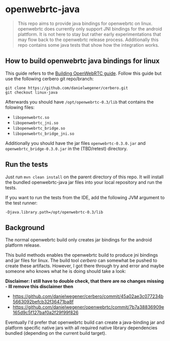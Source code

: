 # openwebrtc-java


> This repo aims to provide java bindings for openwebrtc on linux. openwebrtc does currently only support JNI bindings for the android plattform. It is not here to stay but rather early experimentations that may flow back to the openwebrtc release process. Additionally this repo contains some java tests that show how the integration works.

## How to build openwebrtc java bindings for linux

This guide refers to the [Building OpenWebRTC guide](https://github.com/EricssonResearch/openwebrtc/wiki/Building-OpenWebRTC). Follow this guide but use the following cerbero git repo/branch:

    git clone https://github.com/danielwegener/cerbero.git
    git checkout linux-java


Afterwards you should have `/opt/openwebrtc-0.3/lib` that contains the folowing files:

* `libopenwebrtc.so`
* `libopenwebrtc_jni.so`
* `libopenwebrtc_bridge.so`
* `libopenwebrtc_bridge_jni.so`

Additionally you should have the jar files `openwebrtc-0.3.0.jar` and `openwebrtc_bridge-0.3.0.jar` in the (TBD/retest) directory.

## Run the tests

Just run `mvn clean install` on the parent directory of this repo. It will install the bundled openwebrtc-java jar files into your local repository and run the tests.

If you want to run the tests from the IDE, add the following JVM argument to the test runner:

    -Djava.library.path=/opt/openwebrtc-0.3/lib

## Background

The normal openwebrtc build only creates jar bindings for the android platform release.

This build methods enables the openwebrtc build to produce jni bindings and jar files for linux. The build tool _cerbero_ can somewhat be pushed to create these artifacts. However, I got there through try and error and maybe someone who knows what he is doing should take a look:

**Disclaimer: I still have to double check, that there are no changes missing - Ill remove this disclaimer then**

* https://github.com/danielwegener/cerbero/commit/45a02ae3c077234b5663092befcb32f36471ba8f
* https://github.com/danielwegener/openwebrtc/commit/7b7a38836909e165d9c5f127baf0a2f29f99f826

Eventually I'd prefer that openwebrtc build can create a java-binding jar and platform specific native jars with all required native library dependencies bundled (depending on the current build target).
